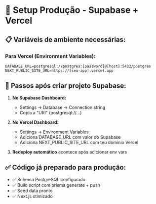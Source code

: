 # 🚀 Setup Produção - Supabase + Vercel

## 📋 Variáveis de ambiente necessárias:

### Para Vercel (Environment Variables):
```
DATABASE_URL=postgresql://postgres:[password]@[host]:5432/postgres
NEXT_PUBLIC_SITE_URL=https://[seu-app].vercel.app
```

## 🔧 Passos após criar projeto Supabase:

1. **No Supabase Dashboard:**
   - Settings → Database → Connection string
   - Copia a "URI" (postgresql://...)
   
2. **No Vercel Dashboard:**
   - Settings → Environment Variables
   - Adiciona DATABASE_URL com valor do Supabase
   - Adiciona NEXT_PUBLIC_SITE_URL com teu domínio Vercel

3. **Redeploy automático** acontece após adicionar env vars

## ✅ Código já preparado para produção:
- ✅ Schema PostgreSQL configurado
- ✅ Build script com prisma generate + push
- ✅ Seed data pronto
- ✅ Next.js otimizado
